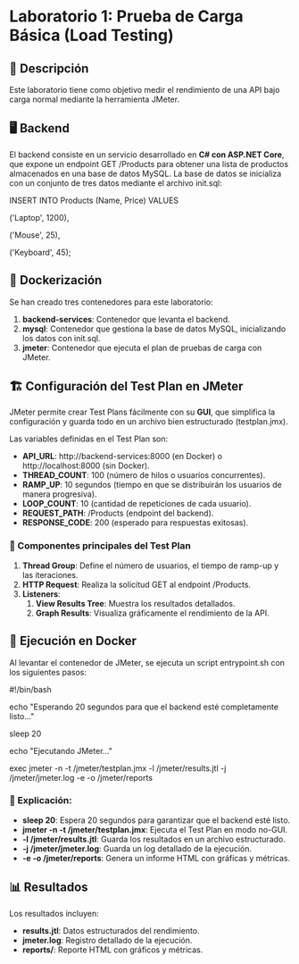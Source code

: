 # <a name="_eugmmqx4qc7e"></a>**Laboratorio 1: Prueba de Carga Básica (Load Testing)**
## <a name="_yubd5hgzgnok"></a>**📝 Descripción**
Este laboratorio tiene como objetivo medir el rendimiento de una API bajo carga normal mediante la herramienta JMeter.
## <a name="_6blljwg7q1hp"></a>**🖥️ Backend**
El backend consiste en un servicio desarrollado en **C# con ASP.NET Core**, que expone un endpoint GET /Products para obtener una lista de productos almacenados en una base de datos MySQL. La base de datos se inicializa con un conjunto de tres datos mediante el archivo init.sql:

INSERT INTO Products (Name, Price) VALUES 

('Laptop', 1200),

('Mouse', 25),

('Keyboard', 45);

## <a name="_yvl7unsbsfh0"></a>**🐳 Dockerización**
Se han creado tres contenedores para este laboratorio:

1. **backend-services**: Contenedor que levanta el backend.
1. **mysql**: Contenedor que gestiona la base de datos MySQL, inicializando los datos con init.sql.
1. **jmeter**: Contenedor que ejecuta el plan de pruebas de carga con JMeter.
## <a name="_2vhmd8l8zy6v"></a>**🏗️ Configuración del Test Plan en JMeter**
JMeter permite crear Test Plans fácilmente con su **GUI**, que simplifica la configuración y guarda todo en un archivo bien estructurado (testplan.jmx).

Las variables definidas en el Test Plan son:

- **API\_URL**: http://backend-services:8000 (en Docker) o http://localhost:8000 (sin Docker).
- **THREAD\_COUNT**: 100 (número de hilos o usuarios concurrentes).
- **RAMP\_UP**: 10 segundos (tiempo en que se distribuirán los usuarios de manera progresiva).
- **LOOP\_COUNT**: 10 (cantidad de repeticiones de cada usuario).
- **REQUEST\_PATH**: /Products (endpoint del backend).
- **RESPONSE\_CODE**: 200 (esperado para respuestas exitosas).
### <a name="_as18d7msn56q"></a>**🔹 Componentes principales del Test Plan**
1. **Thread Group**: Define el número de usuarios, el tiempo de ramp-up y las iteraciones.
1. **HTTP Request**: Realiza la solicitud GET al endpoint /Products.
1. **Listeners**:
   1. **View Results Tree**: Muestra los resultados detallados.
   1. **Graph Results**: Visualiza gráficamente el rendimiento de la API.
## <a name="_y5ojlcswn2v9"></a>**🚀 Ejecución en Docker**
Al levantar el contenedor de JMeter, se ejecuta un script entrypoint.sh con los siguientes pasos:

#!/bin/bash

echo "Esperando 20 segundos para que el backend esté completamente listo..."

sleep 20

echo "Ejecutando JMeter..."

exec jmeter -n -t /jmeter/testplan.jmx -l /jmeter/results.jtl -j /jmeter/jmeter.log -e -o /jmeter/reports



### <a name="_va5zv0ydjgvu"></a>**📌 Explicación:**
- **sleep 20**: Espera 20 segundos para garantizar que el backend esté listo.
- **jmeter -n -t /jmeter/testplan.jmx**: Ejecuta el Test Plan en modo no-GUI.
- **-l /jmeter/results.jtl**: Guarda los resultados en un archivo estructurado.
- **-j /jmeter/jmeter.log**: Guarda un log detallado de la ejecución.
- **-e -o /jmeter/reports**: Genera un informe HTML con gráficas y métricas.
## <a name="_1nw9u0kpidd0"></a>**📊 Resultados**
Los resultados incluyen:

- **results.jtl**: Datos estructurados del rendimiento.
- **jmeter.log**: Registro detallado de la ejecución.
- **reports/**: Reporte HTML con gráficos y métricas.
